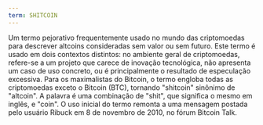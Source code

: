 ```yaml
---
term: SHITCOIN
---
```


Um termo pejorativo frequentemente usado no mundo das criptomoedas para descrever altcoins consideradas sem valor ou sem futuro. Este termo é usado em dois contextos distintos: no ambiente geral de criptomoedas, refere-se a um projeto que carece de inovação tecnológica, não apresenta um caso de uso concreto, ou é principalmente o resultado de especulação excessiva. Para os maximalistas do Bitcoin, o termo engloba todas as criptomoedas exceto o Bitcoin (BTC), tornando "shitcoin" sinônimo de "altcoin". A palavra é uma combinação de "shit", que significa o mesmo em inglês, e "coin". O uso inicial do termo remonta a uma mensagem postada pelo usuário Ribuck em 8 de novembro de 2010, no fórum Bitcoin Talk.